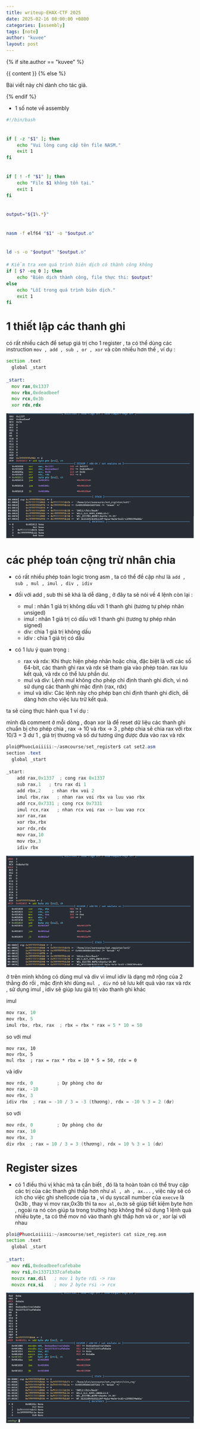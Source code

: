 ```yaml
--- 
title: writeup-EHAX-CTF 2025 
date: 2025-02-16 00:00:00 +0800
categories: [assembly]
tags: [note]
author: "kuvee"
layout: post
---
```


{% if site.author == "kuvee" %}
  <!-- Hiển thị bài viết -->
  {{ content }}
{% else %}
  <!-- Ẩn bài viết khỏi người dùng khác -->
  <p>Bài viết này chỉ dành cho tác giả.</p>
{% endif %}


- 1 số note về assembly 

```sh
#!/bin/bash


if [ -z "$1" ]; then
    echo "Vui lòng cung cấp tên file NASM."
    exit 1
fi


if [ ! -f "$1" ]; then
    echo "File $1 không tồn tại."
    exit 1
fi


output="${1%.*}"


nasm -f elf64 "$1" -o "$output.o"


ld -s -o "$output" "$output.o"

# Kiểm tra xem quá trình biên dịch có thành công không
if [ $? -eq 0 ]; then
    echo "Biên dịch thành công, file thực thi: $output"
else
    echo "Lỗi trong quá trình biên dịch."
    exit 1
fi
```


# 1 thiết lập các thanh ghi 

có rất nhiều cách để setup giá trị cho 1 register , ta có thể dùng các instruction ```mov , add , sub , or , xor``` và còn nhiều hơn thế , ví dụ : 

```asm
section .text
  global _start

_start:
  mov rax,0x1337
  mov rbx,0xdeadbeef
  mov rcx,0x3b
  xor rdx,rdx
```

![here](/assets/images/asm.png)

# các phép toán cộng trừ nhân chia 

- có rất nhiều phép toán logic trong asm , ta có thể đề cập như là ```add , sub , mul , imul , div , idiv``` 

- đối với add , sub thì sẽ khá là dễ dàng , ở đây ta sẽ nói về 4 lệnh còn lại : 

    - mul : nhân 1 giá trị không dấu với 1 thanh ghi (tương tự phép nhân unsiged)
    - imul : nhân 1 giá trị có dấu với 1 thanh ghi (tương tự phép nhân  signed)
    - div: chia 1 giá trị không dấu 
    - idiv : chia 1 giá trị có dấu
- có 1 lưu ý quan trọng : 

    - rax và rdx: Khi thực hiện phép nhân hoặc chia, đặc biệt là với các số 64-bit, các thanh ghi rax và rdx sẽ tham gia vào phép toán. rax lưu kết quả, và rdx có thể lưu phần dư.
    - mul và div: Lệnh mul không cho phép chỉ định thanh ghi đích, vì nó sử dụng các thanh ghi mặc định (rax, rdx)
    - imul và idiv: Các lệnh này cho phép bạn chỉ định thanh ghi đích, dễ dàng hơn cho việc lưu trữ kết quả.

ta sẽ cùng thực hành qua 1 ví dụ : 

mình đã comment ở mỗi dòng , đoạn xor là để reset dữ liệu các thanh ghi chuẩn bị cho phép chia , rax -> 10 và rbx -> 3 , phép chia sẽ chia rax với rbx 10/3 = 3 dư 1 , giá trị thương và số dư tương ứng được đưa vào rax và rdx

```cs
ploi@PhuocLoiiiii:~/asmcourse/set_register$ cat set2.asm
section .text
  global _start

_start:
    add rax,0x1337  ; cong rax 0x1337
    sub rax,1   ; tru rax di 1
    add rbx,2    ; nhan rbx voi 2
    imul rbx,rax   ; nhan rax voi rbx va luu vao rbx
    add rcx,0x7331 ; cong rcx 0x7331
    imul rcx,rax   ; nhan rcx voi rax -> luu vao rcx
    xor rax,rax
    xor rbx,rbx
    xor rdx,rdx
    mov rax,10
    mov rbx,3
    idiv rbx
```

![here](/assets/images/asm1.png)

ở trên mình không có dùng mul và div vì imul idiv là dạng mở rộng của 2 thằng đó rồi , mặc định khi dùng ```mul , div``` nó sẽ lưu kết quả vào rax và rdx , sử dụng imul , idiv sẽ giúp lưu giá trị vào thanh ghi khác 

imul 

```cs
mov rax, 10
mov rbx, 5
imul rbx, rbx, rax  ; rbx = rbx * rax = 5 * 10 = 50
```

so với mul  

```
mov rax, 10
mov rbx, 5
mul rbx  ; rax = rax * rbx = 10 * 5 = 50, rdx = 0
```

và idiv

```cs
mov rdx, 0         ; Dự phòng cho dư
mov rax, -10
mov rbx, 3
idiv rbx  ; rax = -10 / 3 = -3 (thương), rdx = -10 % 3 = 2 (dư)
```

so với

```cs
mov rdx, 0         ; Dự phòng cho dư
mov rax, 10
mov rbx, 3
div rbx  ; rax = 10 / 3 = 3 (thương), rdx = 10 % 3 = 1 (dư)
```

# Register sizes

- có 1 điều thú vị khác mà ta cần biết , đó là ta hoàn toàn có thể truy cập các trị của các thanh ghi thấp hơn như ```al , ah , ax...``` , việc này sẽ có ích cho việc ghi shellcode của ta , ví dụ syscall number của ```execve``` là 0x3b , thay vì mov rax,0x3b thì ta ```mov al,0x3b``` sẽ giúp tiết kiệm byte hơn , ngoài ra nó còn giúp ta trong trường hợp không thể sử dụng 1 lệnh quá nhiều byte , ta có thể mov nó vào thanh ghi thấp hơn và or , xor lại với nhau 

```asm
ploi@PhuocLoiiiii:~/asmcourse/set_register$ cat size_reg.asm
section .text
  global _start

_start:
  mov rdi,0xdeadbeefcafebabe
  mov rsi,0x13371337cafebabe
  movzx rax,dil   ; mov 1 byte rdi -> rax
  movzx rcx,si    ; mov 2 byte rsi -> rcx
```

![here](/assets/images/asm3.png)
